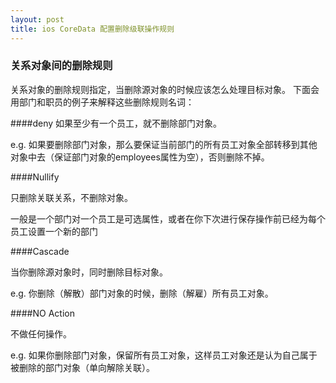 ```yaml
---
layout: post
title: ios CoreData 配置删除级联操作规则
---
```


### 关系对象间的删除规则
关系对象的删除规则指定，当删除源对象的时候应该怎么处理目标对象。
下面会用部门和职员的例子来解释这些删除规则名词：

####deny
如果至少有一个员工，就不删除部门对象。

e.g. 如果要删除部门对象，那么要保证当前部门的所有员工对象全部转移到其他对象中去（保证部门对象的employees属性为空），否则删除不掉。

####Nullify

只删除关联关系，不删除对象。

一般是一个部门对一个员工是可选属性，或者在你下次进行保存操作前已经为每个员工设置一个新的部门

####Cascade

当你删除源对象时，同时删除目标对象。

e.g. 你删除（解散）部门对象的时候，删除（解雇）所有员工对象。

####NO Action

不做任何操作。

e.g. 如果你删除部门对象，保留所有员工对象，这样员工对象还是认为自己属于被删除的部门对象（单向解除关联）。

